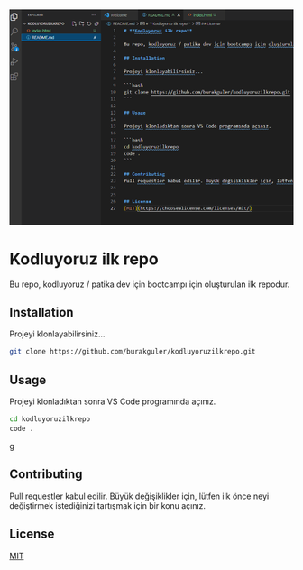 ![image info](./ekran.PNG)
---
# **Kodluyoruz ilk repo**

Bu repo, kodluyoruz / patika dev için bootcampı için oluşturulan ilk repodur.

## Installation

Projeyi klonlayabilirsiniz...

```bash
git clone https://github.com/burakguler/kodluyoruzilkrepo.git
```

## Usage

Projeyi klonladıktan sonra VS Code programında açınız.

```bash
cd kodluyoruzilkrepo
code .
```
g
## Contributing
Pull requestler kabul edilir. Büyük değişiklikler için, lütfen ilk önce neyi değiştirmek istediğinizi tartışmak için  bir konu açınız.


## License
[MIT](https://choosealicense.com/licenses/mit/)